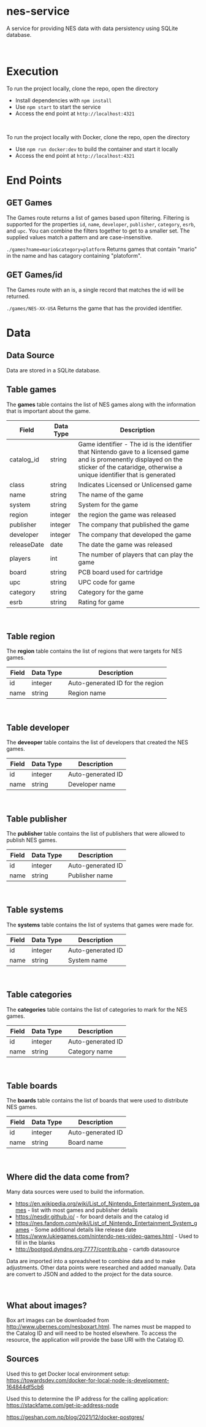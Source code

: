 # nes-service
A service for providing NES data with data persistency using SQLite database.

<br/>

# Execution

To run the project locally, clone the repo, open the directory

* Install dependencies with `npm install`
* Use `npm start` to start the service
* Access the end point at `http://localhost:4321`

<br/>

To run the project locally with Docker, clone the repo, open the directory

* Use `npm run docker:dev` to build the container and start it locally
* Access the end point at `http://localhost:4321`

# End Points

## GET Games

The Games route returns a list of games based upon filtering.  Filtering is supported for the properties `id`, `name`, `developer`, `publisher`, `category`, `esrb`, and `upc`.  You can combine the filters together to get to a smaller set.  The supplied values match a pattern and are case-insensitive.  

`./games?name=mario&category=platform`
Returns games that contain "mario" in the name and has catagory containing "platoform". 

## GET Games/id

The Games route with an is, a single record that matches the id will be returned.

`./games/NES-XX-USA`
Returns the game that has the provided identifier.


# Data

## Data Source

Data are stored in a SQLite database.

## Table **games**

The **games** table contains the list of NES games along with the information that is important about the game.  

| Field | Data Type | Description |
|---|---|---|
| catalog_id | string | Game identifier - The id is the identifier that Nintendo gave to a licensed game and is promenently displayed on the sticker of the cataridge, otherwise a unique identifier that is generated |
| class | string | Indicates Licensed or Unlicensed game |
| name | string | The name of the game |
| system | string | System for the game |
| region | integer | the region the game was released |
| publisher | integer | The company that published the game |
| developer | integer | The company that developed the game |
| releaseDate | date | The date the game was released |
| players | int | The number of players that can play the game |
| board | string | PCB board used for cartridge |
| upc | string | UPC code for game |
| category | string | Category for the game |
| esrb | string | Rating for game |

<br/>

## Table **region**
The **region** table contains the list of regions that were targets for NES games.

| Field | Data Type | Description |
|---|---|---|
| id | integer | Auto-generated ID for the region |
| name | string | Region name |

<br/>

## Table **developer**
The **deveoper** table contains the list of developers that created the NES games.

| Field | Data Type | Description |
|---|---|---|
| id | integer | Auto-generated ID |
| name | string | Developer name |

<br/>

## Table **publisher**
The **publisher** table contains the list of publishers that were allowed to publish NES games.

| Field | Data Type | Description |
|---|---|---|
| id | integer | Auto-generated ID |
| name | string | Publisher name |

<br/>

## Table **systems**
The **systems** table contains the list of systems that games were made for.

| Field | Data Type | Description |
|---|---|---|
| id | integer | Auto-generated ID |
| name | string | System name |

<br/>

## Table **categories**
The **categories** table contains the list of categories to mark for the NES games.

| Field | Data Type | Description |
|---|---|---|
| id | integer | Auto-generated ID |
| name | string | Category name |

<br/>

## Table **boards**
The **boards** table contains the list of boards that were used to distribute NES games.

| Field | Data Type | Description |
|---|---|---|
| id | integer | Auto-generated ID |
| name | string | Board name |

<br/>


## Where did the data come from?

Many data sources were used to build the information.

- https://en.wikipedia.org/wiki/List_of_Nintendo_Entertainment_System_games - list with most games and publisher details
- https://nesdir.github.io/ - for board details and the catalog id
- https://nes.fandom.com/wiki/List_of_Nintendo_Entertainment_System_games - Some additional details like release date
- https://www.lukiegames.com/nintendo-nes-video-games.html - Used to fill in the blanks
- http://bootgod.dyndns.org:7777/contrib.php - cartdb datasource

Data are imported into a spreadsheet to combine data and to make adjustments.  Other data points were researched and added manually.  Data are convert to JSON and added to the project for the data source.

<br/>

## What about images?

Box art images can be downloaded from http://www.ubernes.com/nesboxart.html.  The names must be mapped to the Catalog ID and will need to be hosted elsewhere.  To access the resource, the application will provide the base URI with the Catalog ID.


## Sources

Used this to get Docker local environment setup:
https://towardsdev.com/docker-for-local-node-js-development-164844df5cb6

Used this to determine the IP address for the calling application:
https://stackfame.com/get-ip-address-node

https://geshan.com.np/blog/2021/12/docker-postgres/

